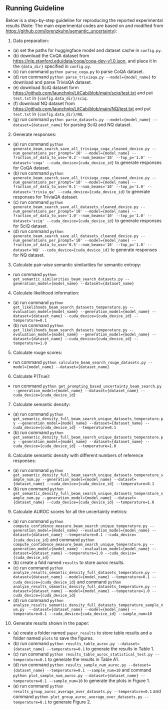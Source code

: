 ## Running Guideline

Below is a step-by-step guideline for reproducing the reported experimental results (Note: The main experimental codes are based on and modified from https://github.com/lorenzkuhn/semantic_uncertainty):

1. Data preparation: 
- (a) set the paths for huggingface model and dataset cache in ```config.py```. 
- (b) download the CoQA dataset from https://nlp.stanford.edu/data/coqa/coqa-dev-v1.0.json, and place it in the ```{data_dir}``` specified in ```config.py```. 
- (c) run command ```python parse_coqa.py``` to parse CoQA dataset. 
- (d) run command ```python parse_triviaqa.py --model={model_name}``` to download and parse TriviaQA dataset. 
- (e) download SciQ dataset form https://github.com/launchnlp/LitCab/blob/main/sciq/test.txt and put ```test.txt``` in ```{config.data_dir}/sciq```. 
- (f) download NQ dataset from https://github.com/launchnlp/LitCab/blob/main/NQ/test.txt and put ```test.txt``` in ```{config.data_dir}/NQ```. 
- (g) run command ```python parse_datasets.py --model={model_name} --dataset={dataset_name}``` for parsing SciQ and NQ dataset. 

2. Generate responses: 
- (a) run command ```python generate_beam_search_save_all_triviaqa_coqa_cleaned_device.py --num_generations_per_prompt='10' --model={model_name} --fraction_of_data_to_use='0.2'--num_beams='10' --top_p='1.0' --dataset='coqa' --cuda_device={cuda_device_id}``` to generate responses for CoQA dataset. 
- (b) run command ```python generate_beam_search_save_all_triviaqa_coqa_cleaned_device.py --num_generations_per_prompt='10' --model={model_name} --fraction_of_data_to_use='0.1'--num_beams='10' --top_p='1.0' --dataset='trivia_qa' --cuda_device={cuda_device_id}``` to generate responses for TriviaQA dataset. 
- (c) run command ```python generate_beam_search_save_all_datasets_cleaned_device.py --num_generations_per_prompt='10' --model={model_name} --fraction_of_data_to_use='1.0'--num_beams='10' --top_p='1.0' --dataset='sciq' --cuda_device={cuda_device_id}``` to generate responses for SciQ dataset. 
- (d) run command ```python generate_beam_search_save_all_datasets_cleaned_device.py --num_generations_per_prompt='10' --model={model_name} --fraction_of_data_to_use='0.5'--num_beams='10' --top_p='1.0' --dataset='NQ' --cuda_device={cuda_device_id}``` to generate responses for NQ dataset.

3. Calculate pair-wise semantic similarities for semantic entropy: 
- run command ```python get_semantic_similarities_beam_search_datasets.py --generation_model={model_name} --dataset={dataset_name}```  

4. Calculate likelihood information: 
- (a) run command ```python get_likelihoods_beam_search_datasets_temperature.py --evaluation_model={model_name} --generation_model={model_name} --dataset={dataset_name} --cuda_device={cuda_device_id} --temperature=0.1``` 
- (b) run command ```python get_likelihoods_beam_search_datasets_temperature.py --evaluation_model={model_name} --generation_model={model_name} --dataset={dataset_name} --cuda_device={cuda_device_id} --temperature=1.0```

5. Calculate rouge scores: 
- run command ```python calculate_beam_search_rouge_datasets.py --model={model_name} --dataset={dataset_name}```

6. Calculate P(True): 
- run command ```python get_prompting_based_uncertainty_beam_search.py --generation_model={model_name} --dataset={dataset_name} --cuda_device={cuda_device_id}``` 

7. Calculate semantic density: 
- (a) run command ```python get_semantic_density_full_beam_search_unique_datasets_temperature.py --generation_model={model_name} --dataset={dataset_name} --cuda_device={cuda_device_id} --temperature=0.1``` 
- (b) run command ```python get_semantic_density_full_beam_search_unique_datasets_temperature.py --generation_model={model_name} --dataset={dataset_name} --cuda_device={cuda_device_id} --temperature=1.0```

8. Calculate semantic density with different numbers of reference responses: 
- (a) run command ```python get_semantic_density_full_beam_search_unique_datasets_temperature_sample_num.py --generation_model={model_name} --dataset={dataset_name} --cuda_device={cuda_device_id} --temperature=0.1``` 
- (b) run command ```python get_semantic_density_full_beam_search_unique_datasets_temperature_sample_num.py --generation_model={model_name} --dataset={dataset_name} --cuda_device={cuda_device_id} --temperature=1.0```

9. Calculate AUROC scores for all the uncertainty metrics: 
- (a) run command ```python compute_confidence_measure_beam_search_unique_temperature.py --generation_model={model_name} --evaluation_model={model_name} --dataset={dataset_name} --temperature=0.1 --cuda_device={cuda_device_id}``` and command ```python compute_confidence_measure_beam_search_unique_temperature.py --generation_model={model_name} --evaluation_model={model_name} --dataset={dataset_name} --temperature=1.0 --cuda_device={cuda_device_id}``` 
- (b) create a fold named ```results``` to store auroc results. 
- (c) run command ```python analyze_results_semantic_density_full_datasets_temperature.py --dataset={dataset_name} --model={model_name} --temperature=0.1 --cuda_device={cuda_device_id}``` and command ```python analyze_results_semantic_density_full_datasets_temperature.py --dataset={dataset_name} --model={model_name} --temperature=1.0 --cuda_device={cuda_device_id}``` 
- (d) run command ```python analyze_results_semantic_density_full_datasets_temperature_sample_num.py  --dataset={dataset_name} --model={model_name} --temperature=0.1 --cuda_device={cuda_device_id} --sample_num=10```

10. Generate results shown in the paper: 
- (a) create a folder named ```paper_results``` to store table results and a folder named ```plots``` to save the figures. 
- (b) run command ```python results_table_auroc.py --dataset={dataset_name} --temperature=0.1``` to generate the results in Table 1. 
- (c) run command ```python results_table_auroc_statistical_test.py --temperature=0.1``` to generate the results in Table A1. 
- (d) run command ```python results_sample_num_auroc.py --dataset={dataset_name} --temperature=0.1 --sample_num=10``` and command ```python plot_sample_num_auroc.py --dataset={dataset_name} --temperature=0.1 --sample_num=10``` to generate the plots in Figure 1. 
- (e) run command ```python results_group_auroc_average_over_datasets.py --temperature=0.1``` and command ```python plot_group_auroc_average_over_datasets.py --temperature=0.1``` to generate Figure 2. 
